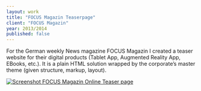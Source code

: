 ```yaml
---
layout: work
title: "FOCUS Magazin Teaserpage"
client: "FOCUS Magazin"
year: 2013/2014
published: false
---
```


For the German weekly News magazine FOCUS Magazin I created a teaser website for their digital products (Tablet App, Augmented Reality App, EBooks, etc.). It is a plain HTML solution wrapped by the corporate’s master theme (given structure, markup, layout).

<a href="http://media.focus-magazin.de/">
	<img src="//img-anselmhannemann.netdna-ssl.com/img/work/focus-magazin-online.jpg" alt="Screenshot FOCUS Magazin Online Teaser page">
</a>
